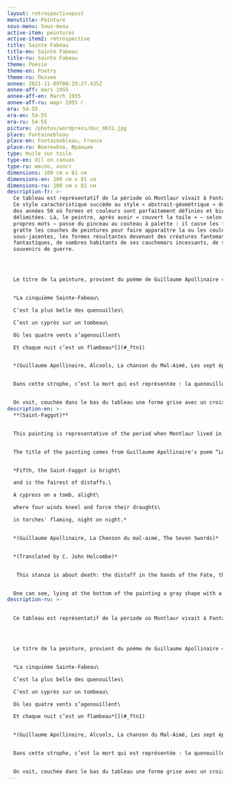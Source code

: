 ```yaml
---
layout: retrospectivepost
menutitle: Peinture
sous-menu: Sous-menu
active-item: peintures
active-item2: retrospective
title: Sainte Fabeau
title-en: Sainte Fabeau
title-ru: Sainte Fabeau
theme: Poésie
theme-en: Poetry
theme-ru: Поэзия
annee: 2021-11-09T08:19:27.435Z
annee-aff: mars 1955
annee-aff-en: March 1955
annee-aff-ru: март 1955 г.
era: 54-55
era-en: 54-55
era-ru: 54-55
picture: /photos/wordpress/dsc_0631.jpg
place: Fontainebleau
place-en: Fontainebleau, France
place-ru: Фонтенбло, Франция
type: Huile sur toile
type-en: Oil on canvas
type-ru: масло, холст
dimensions: 100 cm x 81 cm
dimensions-en: 100 cm x 81 cm
dimensions-ru: 100 см x 81 см
description-fr: >-
  Ce tableau est représentatif de la période où Montlaur vivait à Fontainebleau.
  Ce style caractéristique succède au style « abstrait-géométrique » du début
  des années 50 où formes et couleurs sont parfaitement définies et bien
  délimitées. Là, le peintre, après avoir « couvert la toile » — selon ses
  propres mots — passe du pinceau au couteau à palette : il casse les formes,
  gratte les couches de peintures pour faire apparaître la ou les couleurs
  sous-jacentes, les formes résultantes devenant des créatures fantomatiques,
  fantastiques, de sombres habitants de ses cauchemars incessants, de ses
  souvenirs de guerre.




  Le titre de la peinture, provient du poème de Guillaume Apollinaire « Les sept épées ». Sainte-Fabeau est la cinquième de ces épées.


  *La cinquième Sainte-Fabeau\

  C’est la plus belle des quenouilles\

  C’est un cyprès sur un tombeau\

  Où les quatre vents s’agenouillent\

  Et chaque nuit c’est un flambeau*[](#_ftn1)


  *(Guillaume Apollinaire, Alcools, La chanson du Mal-Aimé, Les sept épées)*


  Dans cette strophe, c’est la mort qui est représentée : la quenouille dans les mains de la Parque, le cyprès, le tombeau. On peut y voir également l’un des sept péchés capitaux ou l'un des glaives ayant transpercé le cœur de la Vierge. Comme toujours, Apollinaire joue sur le sens des mots, de même, le peintre joue sur les couleurs et les formes de ses créations.


  On voit, couchée dans le bas du tableau une forme grise avec un croix rouge, est-ce le tombeau ? d’autres formes, blanches tombent du ciel, d'autres, bleues et noires, agenouillées sont les quatre vents. Montlaur connaissait parfaitement tous les poèmes d’*Alcools*, il est certain qu’il a voulu reproduire fidèlement dans sa peinture les mots hermétiques du poète.
description-en: >-
  **(Saint-Faggot)** 


  This painting is representative of the period when Montlaur lived in Fontainebleau. This characteristic style follows his abstract-geometric period of the early 50’s where shapes and colors were well defined and perfectly delimited. Here, in a first stage, the painter "covers the canvas" (in his own words), then, he substitutes the palette knife for the paintbrush. He breaks the shapes, scrapes the thick layers of paint to reveal the underlying color(s). The resulting shapes become ghostly, fantastic creatures, dark inhabitants of his never-ending nightmares, his war memories.


  The title of the painting comes from Guillaume Apollinaire's poem “Les Sept épées” (The Seven Swords). Sainte-Fabeau (Saint-Faggot) is the fifth of these swords.


  *Fifth, the Saint-Faggot is bright\

  and is the fairest of distaffs.\

  A cypress on a tomb, alight\

  where four winds kneel and force their draughts\

  in torches' flaming, night on night.*


  *(Guillaume Apollinaire, La Chanson du mal-aimé, The Seven Swords)*


  *(Translated by C. John Holcombe)*


   This stanza is about death: the distaff in the hands of the Fate, the cypress, the tomb. The sword is one that pierced the heart of the Virgin Mary and maybe also one of the seven deadly sins. As always, Apollinaire plays on the meaning of words, in the same way, the painter plays on the colors and the shapes of his creations.


  One can see, lying at the bottom of the painting a gray shape with a red cross, is this the tomb? White forms fall from the sky, others, black and blue are kneeling. Montlaur was perfectly acquainted with the poems of "Alcools", it is certain that he wanted to faithfully reproduce in his painting the hermetic words of the poet.
description-ru: >-
  

  Ce tableau est représentatif de la période où Montlaur vivait à Fontainebleau. Ce style caractéristique succède au style « abstrait-géométrique » du début des années 50 où formes et couleurs sont parfaitement définies et bien délimitées. Là, le peintre, après avoir « couvert la toile » — selon ses propres mots — passe du pinceau au couteau à palette : il casse les formes, gratte les couches de peintures pour faire apparaître la ou les couleurs sous-jacentes, les formes résultantes devenant des créatures fantomatiques, fantastiques, de sombres habitants de ses cauchemars incessants, de ses souvenirs de guerre.




  Le titre de la peinture, provient du poème de Guillaume Apollinaire « Les sept épées ». Sainte-Fabeau est la cinquième de ces épées.


  *La cinquième Sainte-Fabeau\

  C’est la plus belle des quenouilles\

  C’est un cyprès sur un tombeau\

  Où les quatre vents s’agenouillent\

  Et chaque nuit c’est un flambeau*[](#_ftn1)


  *(Guillaume Apollinaire, Alcools, La chanson du Mal-Aimé, Les sept épées)*


  Dans cette strophe, c’est la mort qui est représentée : la quenouille dans les mains de la Parque, le cyprès, le tombeau. On peut y voir également l’un des sept péchés capitaux ou l'un des glaives ayant transpercé le cœur de la Vierge. Comme toujours, Apollinaire joue sur le sens des mots, de même, le peintre joue sur les couleurs et les formes de ses créations.


  On voit, couchée dans le bas du tableau une forme grise avec un croix rouge, est-ce le tombeau ? d’autres formes, blanches tombent du ciel, d'autres, bleues et noires, agenouillées sont les quatre vents. Montlaur connaissait parfaitement tous les poèmes d’*Alcools*, il est certain qu’il a voulu reproduire fidèlement dans sa peinture les mots hermétiques du poète.
---
```

